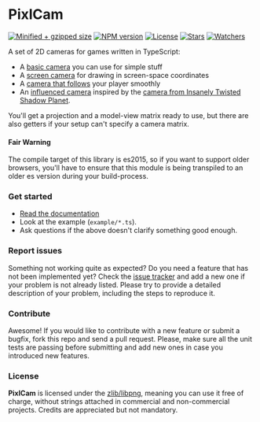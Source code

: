 # PixlCam

[![Minified + gzipped size](https://badgen.net/bundlephobia/minzip/pixlcam)](https://www.npmjs.com/package/pixlcam)
[![NPM version](https://badgen.net/npm/v/pixlcam)](https://www.npmjs.com/package/pixlcam)
[![License](https://badgen.net/github/license/lusito/pixlcam)](https://github.com/lusito/pixlcam/blob/master/LICENSE)
[![Stars](https://badgen.net/github/stars/lusito/pixlcam)](https://github.com/lusito/pixlcam)
[![Watchers](https://badgen.net/github/watchers/lusito/pixlcam)](https://github.com/lusito/pixlcam)

A set of 2D cameras for games written in TypeScript:

- A [basic camera](https://lusito.github.io/pixlcam/basic-camera.html) you can use for simple stuff
- A [screen camera](https://lusito.github.io/pixlcam/screen-camera.html) for drawing in screen-space coordinates
- A [camera that follows](https://lusito.github.io/pixlcam/following-camera.html) your player smoothly
- An [influenced camera](https://lusito.github.io/pixlcam/influenced-camera.html) inspired by the [camera from Insanely Twisted Shadow Planet](http://michelgagne.blogspot.com/2012/07/itsp-camera-explained.html).

You'll get a projection and a model-view matrix ready to use, but there are also getters if your setup can't specify a camera matrix.

#### Fair Warning
The compile target of this library is es2015, so if you want to support older browsers, you'll have to ensure that this module is being transpiled to an older es version during your build-process.

### Get started

* [Read the documentation](https://lusito.github.io/pixlcam/)
* Look at the example (`example/*.ts`).
* Ask questions if the above doesn't clarify something good enough.

### Report issues

Something not working quite as expected? Do you need a feature that has not been implemented yet? Check the [issue tracker](https://github.com/Lusito/pixlcam/issues) and add a new one if your problem is not already listed. Please try to provide a detailed description of your problem, including the steps to reproduce it.

### Contribute

Awesome! If you would like to contribute with a new feature or submit a bugfix, fork this repo and send a pull request. Please, make sure all the unit tests are passing before submitting and add new ones in case you introduced new features.

### License

**PixlCam** is licensed under the [zlib/libpng](https://github.com/Lusito/pixlcam/blob/master/LICENSE), meaning you
can use it free of charge, without strings attached in commercial and non-commercial projects. Credits are appreciated but not mandatory.
